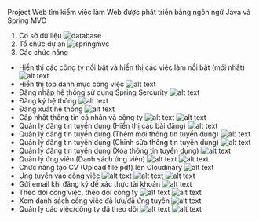 Project Web tìm kiếm việc làm
Web được phát triển bằng ngôn ngữ Java và Spring MVC
1. Cơ sở dữ liệu
    ![database](image/image.png)
2. Tổ chức dự án
    ![springmvc](image/image-1.png)
3. Các chức năng
 - Hiển thị các công ty nổi bật và hiển thị các việc làm nổi bật (mới nhất)
    ![alt text](image/image-2.png)
 - Hiển thị top danh mục công việc
    ![alt text](image/image-3.png)
 - Đăng nhập hệ thống sử dụng Spring Sercurity
    ![alt text](image/image-4.png)
 - Đăng ký hệ thống
    ![alt text](image/image-5.png)
 - Đăng xuất hệ thống
    ![alt text](image/image-6.png)
 - Cập nhật thông tin cá nhân và công ty
    ![alt text](image/image-7.png)
    ![alt text](image/image-8.png)
 - Quản lý đăng tin tuyển dụng (Hiển thị các bài đăng)
    ![alt text](image/image-9.png)
 - Quản lý đăng tin tuyển dụng (Thêm mới thông tin tuyển dụng)
    ![alt text](image/image-10.png)
 - Quản lý đăng tin tuyển dụng (Chỉnh sửa thông tin tuyển dụng)
    ![alt text](image/image-11.png)
 - Quản lý đăng tin tuyển dụng (Xóa thông tin tuyển dụng)
    ![alt text](image/image-12.png)
 - Quản lý ứng viên (Danh sách ứng viên)
    ![alt text](image/image-13.png)
    ![alt text](image/image-14.png)
 - Chức năng tạo CV (Upload file pdf) lên Cloudinary
    ![alt text](image/image-15.png)
 - Ứng tuyển vào công việc
    ![alt text](image/image-16.png)
    ![alt text](image/image-17.png)
    ![alt text](image/image-18.png)
 - Gửi email khi đăng ký để xác thực tài khoản
    ![alt text](image/image-19.png)
 - Theo dõi công việc, theo dõi công ty
    ![alt text](image/image-20.png)
    ![alt text](image/image-21.png)
 - Xem danh sách công việc đã lưu/đã ứng tuyển
    ![alt text](image/image-22.png)
 - Quản lý các việc/công ty đã theo dõi
    ![alt text](image/image-23.png)
    ![alt text](image/image-24.png)
